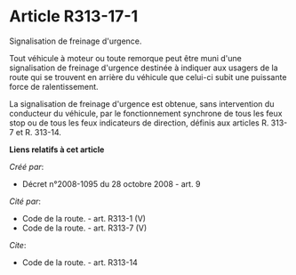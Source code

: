 # Article R313-17-1

Signalisation de freinage d'urgence. 

Tout véhicule à moteur ou toute remorque peut être muni d'une signalisation de freinage d'urgence destinée à indiquer aux
usagers de la route qui se trouvent en arrière du véhicule que celui-ci subit une puissante force de ralentissement. 

La signalisation de freinage d'urgence est obtenue, sans intervention du conducteur du véhicule, par le fonctionnement
synchrone de tous les feux stop ou de tous les feux indicateurs de direction, définis aux articles R. 313-7 et R. 313-14.

**Liens relatifs à cet article**

_Créé par_:

  - Décret n°2008-1095 du 28 octobre 2008 - art. 9

_Cité par_:

  - Code de la route. - art. R313-1 (V)
  - Code de la route. - art. R313-7 (V)

_Cite_:

  - Code de la route. - art. R313-14
